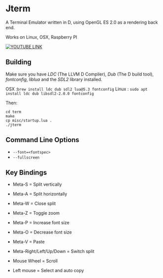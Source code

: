 # Jterm

A Terminal Emulator written in D, using OpenGL ES 2.0 as a rendering back end.

Works on Linux, OSX, Raspberry PI

[![YOUTUBE LINK](http://img.youtube.com/vi/UYLuln2GpEo/0.jpg)](http://www.youtube.com/watch?v=UYLuln2GpEo)

## Building

Make sure you have _LDC_ (The LLVM D Compiler), _Dub_ (The D build tool),
_fontconfig_, _liblua_ and the _SDL2_ library installed.

OSX :`brew install ldc dub sdl2 lua@5.3 fontconfig`
Linux : `sudo apt install ldc dub libsdl2-2.0.0 fontconfig`

Then:

```
cd term
make
cp misc/startup.lua .
./jterm
```

## Command Line Options

* `--font=<fontspec>`
* `--fullscreen`

## Key Bindings

* Meta-S = Split vertically
* Meta-A = Split horizontally
* Meta-W = Close split
* Meta-Z = Toggle zoom
* Meta-P = Increase font size
* Meta-O = Decrease font size
* Meta-V = Paste
* Meta-Right/Left/Up/Down = Switch split

* Mouse Wheel = Scroll
* Left mouse = Select and auto copy

